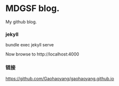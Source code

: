 # MDGSF blog.

My github blog.

### jekyll

bundle exec jekyll serve

Now browse to http://localhost:4000

### 链接

https://github.com/Gaohaoyang/gaohaoyang.github.io